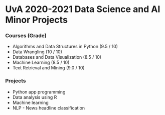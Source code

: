 # UvA 2020-2021 Data Science and AI Minor Projects

### Courses (Grade)
- Algorithms and Data Structures in Python (9.5 / 10)
- Data Wrangling (10 / 10)
- Databases and Data Visualization (8.5 / 10)
- Machine Learning (8.5 / 10)
- Text Retrieval and Mining (9.0 / 10)

### Projects
- Python app programming
- Data analysis using R
- Machine learning
- NLP - News headline classification
